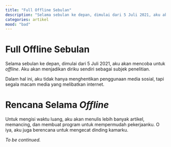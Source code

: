```yaml
---
title: "Full Offline Sebulan"
description: "Selama sebulan ke depan, dimulai dari 5 Juli 2021, aku akan mencoba untuk offline. Aku akan menjadikan diriku sendiri sebagai subjek penelitian. Kira-kira apa yang akan terjadi."
categories: artikel
mood: "bad"
---
```

# Full Offline Sebulan

Selama sebulan ke depan, dimulai dari 5 Juli 2021, aku akan mencoba untuk _offline_. Aku akan menjadikan diriku sendiri sebagai subjek penelitian. 

Dalam hal ini, aku tidak hanya menghentikan penggunaan media sosial, tapi segala macam media yang melibatkan internet. 

# Rencana Selama _Offline_

Untuk mengisi waktu luang, aku akan menulis lebih banyak artikel, memancing, dan membuat program untuk mempermudah pekerjaanku. O iya, aku juga berencana untuk mengecat dinding kamarku. 

_To be continued._
